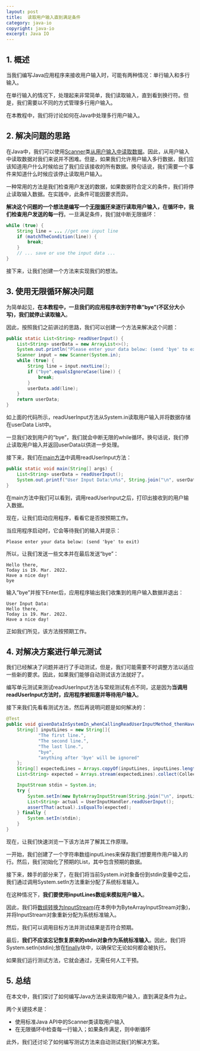 ```yaml
---
layout: post
title:  读取用户输入直到满足条件
category: java-io
copyright: java-io
excerpt: Java IO
---
```


## 1. 概述

当我们编写Java应用程序来接收用户输入时，可能有两种情况：单行输入和多行输入。

在单行输入的情况下，处理起来非常简单，我们读取输入，直到看到换行符。但是，我们需要以不同的方式管理多行用户输入。

在本教程中，我们将讨论如何在Java中处理多行用户输入。

## 2. 解决问题的思路

在Java中，我们可以使用[Scanner](https://www.baeldung.com/java-scanner)类[从用户输入中读取数据](https://www.baeldung.com/java-console-input-output#reading-from-systemin)。因此，从用户输入中读取数据对我们来说并不困难。但是，如果我们允许用户输入多行数据，我们应该知道用户什么时候给出了我们应该接收的所有数据。换句话说，我们需要一个事件来知道什么时候应该停止读取用户输入。

一种常用的方法是我们检查用户发送的数据，如果数据符合定义的条件，我们将停止读取输入数据。在实践中，此条件可能因要求而异。

**解决这个问题的一个想法是编写一个[无限循环](https://www.baeldung.com/infinite-loops-java)来逐行读取用户输入，在循环中，我们检查用户发送的每一行**。一旦满足条件，我们就中断无限循环：

```java
while (true) {
    String line = ... //get one input line
    if (matchTheCondition(line)) {
        break;
    }
    // ... save or use the input data ...
}
```

接下来，让我们创建一个方法来实现我们的想法。

## 3. 使用无限循环解决问题

为简单起见，**在本教程中，一旦我们的应用程序收到字符串”bye”(不区分大小写)，我们就停止读取输入**。

因此，按照我们之前讲过的思路，我们可以创建一个方法来解决这个问题：

```java
public static List<String> readUserInput() {
    List<String> userData = new ArrayList<>();
    System.out.println("Please enter your data below: (send 'bye' to exit) ");
    Scanner input = new Scanner(System.in);
    while (true) {
        String line = input.nextLine();
        if ("bye".equalsIgnoreCase(line)) {
            break;
        }
        userData.add(line);
    }
    return userData;
}
```

如上面的代码所示，readUserInput方法从System.in读取用户输入并将数据存储在userData List中。

一旦我们收到用户的“bye”，我们就会中断无限的while循环。换句话说，我们停止读取用户输入并返回userData以供进一步处理。

接下来，我们在[main方法](https://www.baeldung.com/java-main-method)中调用readUserInput方法：

```java
public static void main(String[] args) {
    List<String> userData = readUserInput();
    System.out.printf("User Input Data:\n%s", String.join("\n", userData));
}
```

在main方法中我们可以看到，调用readUserInput之后，打印出接收到的用户输入数据。

现在，让我们启动应用程序，看看它是否按预期工作。

当应用程序启动时，它会等待我们的输入并提示：

```text
Please enter your data below: (send 'bye' to exit)
```

所以，让我们发送一些文本并在最后发送“bye”：

```text
Hello there,
Today is 19. Mar. 2022.
Have a nice day!
bye
```

输入”bye”并按下Enter后，应用程序输出我们收集到的用户输入数据并退出：

```text
User Input Data:
Hello there,
Today is 19. Mar. 2022.
Have a nice day!
```

正如我们所见，该方法按预期工作。

## 4. 对解决方案进行单元测试

我们已经解决了问题并进行了手动测试，但是，我们可能需要不时调整方法以适应一些新的要求。因此，如果我们能够自动测试该方法就好了。

编写单元测试来测试readUserInput方法与常规测试有点不同，这是因为**当调用readUserInput方法时，应用程序被阻塞并等待用户输入**。

接下来我们先看看测试方法，然后再说明问题是如何解决的：

```java
@Test
public void givenDataInSystemIn_whenCallingReadUserInputMethod_thenHaveUserInputData() {
    String[] inputLines = new String[]{
            "The first line.",
            "The second line.",
            "The last line.",
            "bye",
            "anything after 'bye' will be ignored"
    };
    String[] expectedLines = Arrays.copyOf(inputLines, inputLines.length - 2);
    List<String> expected = Arrays.stream(expectedLines).collect(Collectors.toList());

    InputStream stdin = System.in;
    try {
        System.setIn(new ByteArrayInputStream(String.join("\n", inputLines).getBytes()));
        List<String> actual = UserInputHandler.readUserInput();
        assertThat(actual).isEqualTo(expected);
    } finally {
        System.setIn(stdin);
    }
}
```

现在，让我们快速浏览一下该方法并了解其工作原理。

一开始，我们创建了一个字符串数组inputLines来保存我们想要用作用户输入的行。然后，我们初始化了预期的List，其中包含预期的数据。

接下来，棘手的部分来了，在我们将当前System.in对象备份到stdin变量中之后，我们通过调用System.setIn方法重新分配了系统标准输入。

在这种情况下，**我们要使用inputLines数组来模拟用户输入**。

因此，我们将[数组转换为InputStream](https://www.baeldung.com/convert-byte-array-to-input-stream)(在本例中为ByteArrayInputStream对象)，并将InputStream对象重新分配为系统标准输入。

然后，我们可以调用目标方法并测试结果是否符合预期。

最后，**我们不应该忘记恢复原来的stdin对象作为系统标准输入**。因此，我们将System.setIn(stdin);放在[finally](https://www.baeldung.com/java-finally-keyword)块中，以确保它无论如何都会被执行。

如果我们运行测试方法，它就会通过，无需任何人工干预。

## 5. 总结

在本文中，我们探讨了如何编写Java方法来读取用户输入，直到满足条件为止。

两个关键技术是：

-   使用标准Java API中的Scanner类读取用户输入
-   在无限循环中检查每一行输入；如果条件满足，则中断循环

此外，我们还讨论了如何编写测试方法来自动测试我们的解决方案。